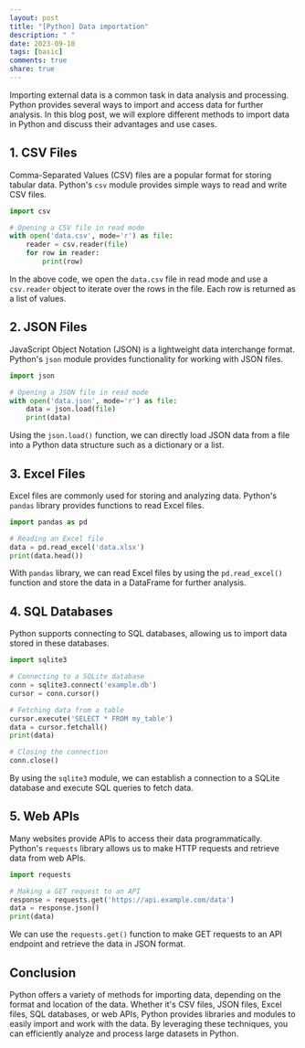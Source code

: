 ```yaml
---
layout: post
title: "[Python] Data importation"
description: " "
date: 2023-09-10
tags: [basic]
comments: true
share: true
---
```


Importing external data is a common task in data analysis and processing. Python provides several ways to import and access data for further analysis. In this blog post, we will explore different methods to import data in Python and discuss their advantages and use cases.

## 1. CSV Files

Comma-Separated Values (CSV) files are a popular format for storing tabular data. Python's `csv` module provides simple ways to read and write CSV files.

```python
import csv

# Opening a CSV file in read mode
with open('data.csv', mode='r') as file:
    reader = csv.reader(file)
    for row in reader:
        print(row)
```

In the above code, we open the `data.csv` file in read mode and use a `csv.reader` object to iterate over the rows in the file. Each row is returned as a list of values.

## 2. JSON Files

JavaScript Object Notation (JSON) is a lightweight data interchange format. Python's `json` module provides functionality for working with JSON files.

```python
import json

# Opening a JSON file in read mode
with open('data.json', mode='r') as file:
    data = json.load(file)
    print(data)
```

Using the `json.load()` function, we can directly load JSON data from a file into a Python data structure such as a dictionary or a list.

## 3. Excel Files

Excel files are commonly used for storing and analyzing data. Python's `pandas` library provides functions to read Excel files.

```python
import pandas as pd

# Reading an Excel file
data = pd.read_excel('data.xlsx')
print(data.head())
```

With `pandas` library, we can read Excel files by using the `pd.read_excel()` function and store the data in a DataFrame for further analysis.

## 4. SQL Databases

Python supports connecting to SQL databases, allowing us to import data stored in these databases.

```python
import sqlite3

# Connecting to a SQLite database
conn = sqlite3.connect('example.db')
cursor = conn.cursor()

# Fetching data from a table
cursor.execute('SELECT * FROM my_table')
data = cursor.fetchall()
print(data)

# Closing the connection
conn.close()
```

By using the `sqlite3` module, we can establish a connection to a SQLite database and execute SQL queries to fetch data.

## 5. Web APIs

Many websites provide APIs to access their data programmatically. Python's `requests` library allows us to make HTTP requests and retrieve data from web APIs.

```python
import requests

# Making a GET request to an API
response = requests.get('https://api.example.com/data')
data = response.json()
print(data)
```

We can use the `requests.get()` function to make GET requests to an API endpoint and retrieve the data in JSON format.

## Conclusion

Python offers a variety of methods for importing data, depending on the format and location of the data. Whether it's CSV files, JSON files, Excel files, SQL databases, or web APIs, Python provides libraries and modules to easily import and work with the data. By leveraging these techniques, you can efficiently analyze and process large datasets in Python.